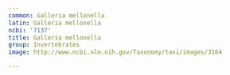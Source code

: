 ```yaml
---
common: Galleria mellonella
latin: Galleria mellonella
ncbi: '7137'
title: Galleria mellonella
group: Invertebrates
image: http://www.ncbi.nlm.nih.gov/Taxonomy/taxi/images/3164

---
```

